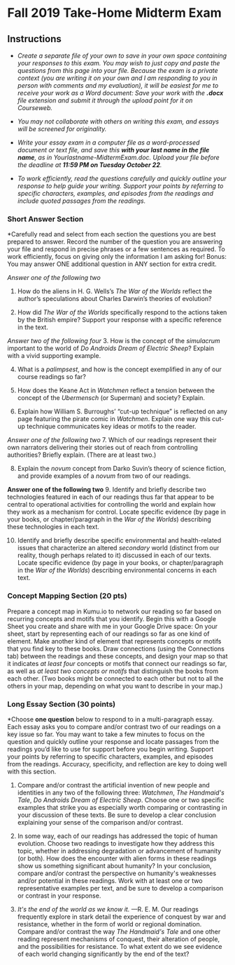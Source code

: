 # Fall 2019 Take-Home Midterm Exam

## Instructions
* *Create a separate file of your own to save in your own space containing your responses to this exam. You may wish to just copy and paste the questions from this page into your file. Because the exam is a private context (you are writing it on your own and I am responding to you in person with comments and my evaluation), it will be easiest for me to receive your work as a Word document: Save your work with the **.docx** file extension and submit it through the upload point for it on Courseweb.* 

* *You may not collaborate with others on writing this exam, and essays will be screened for originality.*
* *Write your essay exam in a computer file as a word-processed document or text file, and save this **with your last name in the file name**, as in Yourlastname-MidtermExam.doc. Upload your file before the deadline at **11:59 PM on Tuesday October 22**.* 
* *To work efficiently, read the questions carefully and quickly outline your response to help guide your writing. Support your points by referring to specific characters, examples, and episodes from the readings and include quoted passages from the readings.* 


### Short Answer Section
*Carefully read and select from each section the questions you are best prepared to answer. Record the number of the question you are answering your file  and respond in precise phrases or a few sentences as required. To work efficiently, focus on giving only  the information I am asking for! Bonus: You may answer ONE additional question in ANY section for extra credit.  

*Answer one of the following two*
1. How do the aliens in H. G. Wells’s *The War of the Worlds* reflect the author’s speculations about Charles Darwin’s theories of evolution? 
 
2. How did *The War of the Worlds* specifically respond to the actions taken by the British empire? Support your response with a specific reference in the text.

*Answer two of the following four*
3. How is the concept of the *simulacrum* important to the world of *Do Androids Dream of Electric Sheep*? Explain with a vivid supporting example. 

4. What is a *palimpsest*, and how is the concept exemplified in any of our course readings so far? 
 
5. How does the Keane Act in *Watchmen* reflect a tension between the concept of the *Ubermensch* (or Superman) and society? Explain.

6. Explain how William S. Burroughs’ “cut-up technique” is reflected on any page featuring the pirate comic in *Watchmen*. Explain one way this cut-up technique communicates key ideas or motifs to the reader.  

*Answer one of the following two*
7. Which of our readings represent their own narrators delivering their stories out of reach from controlling authorities? Briefly explain. (There are at least two.) 

8. Explain the *novum* concept from Darko Suvin’s theory of science fiction, and provide examples of a *novum* from two of our readings. 

**Answer one of the following two**
9. Identify and briefly describe two technologies featured in each of our readings thus far that appear to be central to operational activities for controlling the world and explain how they work as a mechanism for control. Locate specific evidence (by page in your books, or chapter/paragraph in the *War of the Worlds*) describing these technologies in each text. 

10. Identify and briefly describe specific environmental and health-related issues that characterize an altered *secondary* world (distinct from our reality, though perhaps related to it) discussed in each of our texts. Locate specific evidence (by page in your books, or chapter/paragraph in the *War of the Worlds*) describing environmental concerns in each text. 


### Concept Mapping Section (20 pts)
Prepare a concept map in Kumu.io to network our reading so far based on recurring concepts and motifs that you identify. Begin this with a Google Sheet you create and share with me in your Google Drive space: On your sheet, start by representing each of our readings so far as one kind of element. Make another kind of element that represents concepts or motifs that you find key to these books. Draw connections (using the Connections tab) between the readings and these concepts, and design your map so that it indicates *at least four* concepts or motifs that connect our readings so far, as well as *at least two concepts or motifs* that distinguish the books from each other. (Two books might be connected to each other but not to all the others in your map, depending on what you want to describe in your map.) 




### Long Essay Section (30 points) 
*Choose **one question** below to respond to in a multi-paragraph essay. Each essay asks you to compare and/or contrast two of our readings on a key issue so far. You may want to take a few minutes to focus on the question and quickly outline your response and locate passages from the readings you’d like to use for support before you begin writing. Support your points by referring to specific characters, examples, and episodes from the readings. Accuracy, specificity, and reflection are key to doing well with this section.

1. Compare and/or contrast the artificial invention of new people and identities in any two of the following three: *Watchmen*, *The Handmaid's Tale*, *Do Androids Dream of Electric Sheep*. Choose one or two specific examples that strike you as especially worth comparing or contrasting in your discussion of these texts. Be sure to develop a clear conclusion explaining your sense of the comparison and/or contrast. 
 
 
2. In some way, each of our readings has addressed the topic of human evolution. Choose two readings to investigate how they address this topic, whether in addressing degradation or advancement of humanity (or both). How does the encounter with alien forms in these readings show us something significant about humanity? In your conclusion, compare and/or contrast the  perspective on humanity's weaknesses and/or potential in these readings. Work with at least one or two representative examples per text, and be sure to develop a comparison or contrast in your response.  

3. *It's the end of the world as we know it.* —R. E. M. Our readings frequently explore in stark detail the experience of conquest by war and resistance, whether in the form of world or regional domination. Compare and/or contrast the way *The Handmaid's Tale* and one other reading represent mechanisms of conquest, their alteration of people, and the possibilities for resistance. To what extent do we see evidence of each world changing significantly by the end of the text? 




